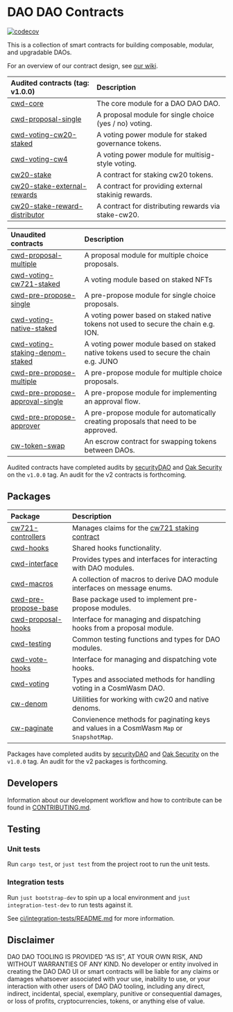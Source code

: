 # DAO DAO Contracts

[![codecov](https://codecov.io/gh/DA0-DA0/dao-contracts/branch/main/graph/badge.svg?token=SCKOIPYZPV)](https://codecov.io/gh/DA0-DA0/dao-contracts)

This is a collection of smart contracts for building composable,
modular, and upgradable DAOs.

For an overview of our contract design, see [our
wiki](https://github.com/DA0-DA0/dao-contracts/wiki/DAO-DAO-Contracts-Design).

| Audited contracts (tag: v1.0.0)                                                | Description                                            |
|:-------------------------------------------------------------------------------|:-------------------------------------------------------|
| [cwd-core](contracts/cwd-core)                                                 | The core module for a DAO DAO DAO.                     |
| [cwd-proposal-single](contracts/proposal/cwd-proposal-single)                  | A proposal module for single choice (yes / no) voting. |
| [cwd-voting-cw20-staked](contracts/voting/cwd-voting-cw20-staked)              | A voting power module for staked governance tokens.    |
| [cwd-voting-cw4](contracts/voting/cwd-voting-cw4)                              | A voting power module for multisig-style voting.       |
| [cw20-stake](contracts/staking/cw20-stake)                                     | A contract for staking cw20 tokens.                    |
| [cw20-stake-external-rewards](contracts/staking/cw20-stake-external-rewards)   | A contract for providing external stakinig rewards.    |
| [cw20-stake-reward-distributor](contracts/staking/cw20-stake-external-rewards) | A contract for distributing rewards via stake-cw20.    |

| Unaudited contracts                                                                      | Description                                                                            |
|:-----------------------------------------------------------------------------------------|:---------------------------------------------------------------------------------------|
| [cwd-proposal-multiple](contracts/proposal/cwd-proposal-multiple)                        | A proposal module for multiple choice proposals.                                       |
| [cwd-voting-cw721-staked](contracts/voting/cwd-voting-cw721-staked)                      | A voting module based on staked NFTs                                                   |
| [cwd-pre-propose-single](contracts/pre-propose/cwd-pre-propose-single)                   | A pre-propose module for single choice proposals.                                      |
| [cwd-voting-native-staked](contracts/proposal/cwd-voting-native-staked)                  | A voting power based on staked native tokens not used to secure the chain e.g. ION.    |
| [cwd-voting-staking-denom-staked](contracts/proposal/cwd-voting-staking-denom-staked)    | A voting power module based on staked native tokens used to secure the chain e.g. JUNO |
| [cwd-pre-propose-multiple](contracts/pre-propose/cwd-pre-propose-multiple)               | A pre-propose module for multiple choice proposals.                                    |
| [cwd-pre-propose-approval-single](contracts/pre-propose/cwd-pre-propose-approval-single) | A pre-propose module for implementing an approval flow.                                |
| [cwd-pre-propose-approver](contracts/pre-propose/cwd-pre-propose-approver)               | A pre-propose module for automatically creating proposals that need to be approved.    |
| [cw-token-swap](contracts/external/cw-token-swap)                                        | An escrow contract for swapping tokens between DAOs.                                   |

Audited contracts have completed audits by
[securityDAO](https://github.com/securityDAO/audits/blob/7bb8e4910baaea89fddfc025591658f44adbc27c/cosmwasm/dao-contracts/v0.3%20DAO%20DAO%20audit.pdf)
and [Oak
Security](https://github.com/oak-security/audit-reports/blob/2377ba8cfcfd505283c789d706311b06771d6db4/DAO%20DAO/2022-06-22%20Audit%20Report%20-%20DAO%20DAO%20v1.0.pdf)
on the `v1.0.0` tag. An audit for the v2 contracts is forthcoming.

## Packages

| Package                                               | Description                                                                               |
|:------------------------------------------------------|:------------------------------------------------------------------------------------------|
| [cw721-controllers](packages/cw721-controllers)       | Manages claims for the [cw721 staking contract](contracts/voting/cwd-voting-cw721-staked) |
| [cwd-hooks](packages/cwd-hooks)                       | Shared hooks functionality.                                                               |
| [cwd-interface](packages/cwd-interface)               | Provides types and interfaces for interacting with DAO modules.                           |
| [cwd-macros](packages/cwd-macros)                     | A collection of macros to derive DAO module interfaces on message enums.                  |
| [cwd-pre-propose-base](packages/cwd-pre-propose-base) | Base package used to implement pre-propose modules.                                       |
| [cwd-proposal-hooks](packages/cwd-proposal-hooks)     | Interface for managing and dispatching hooks from a proposal module.                      |
| [cwd-testing](packages/cwd-testing)                   | Common testing functions and types for DAO modules.                                       |
| [cwd-vote-hooks](packages/cwd-vote-hooks)             | Interface for managing and dispatching vote hooks.                                        |
| [cwd-voting](packages/cwd-voting)                     | Types and associated methods for handling voting in a CosmWasm DAO.                       |
| [cw-denom](packages/cw-denom)                         | Uitilities for working with cw20 and native denoms.                                       |
| [cw-paginate](packages/cw-paginate)                   | Convienence methods for paginating keys and values in a CosmWasm `Map` or `SnapshotMap`.  |

Packages have completed audits by
[securityDAO](https://github.com/securityDAO/audits/blob/7bb8e4910baaea89fddfc025591658f44adbc27c/cosmwasm/dao-contracts/v0.3%20DAO%20DAO%20audit.pdf)
and [Oak
Security](https://github.com/oak-security/audit-reports/blob/2377ba8cfcfd505283c789d706311b06771d6db4/DAO%20DAO/2022-06-22%20Audit%20Report%20-%20DAO%20DAO%20v1.0.pdf)
on the `v1.0.0` tag. An audit for the v2 packages is forthcoming.


## Developers

Information about our development workflow and how to contribute can
be found in [CONTRIBUTING.md](./CONTRIBUTING.md).

## Testing

### Unit tests

Run `cargo test`, or `just test` from the project root to run the unit
tests.

### Integration tests

Run `just bootstrap-dev` to spin up a local environment and `just
integration-test-dev` to run tests against it.

See [ci/integration-tests/README.md](ci/integration_tests/README.md)
for more information.

## Disclaimer

DAO DAO TOOLING IS PROVIDED “AS IS”, AT YOUR OWN RISK, AND WITHOUT
WARRANTIES OF ANY KIND. No developer or entity involved in creating
the DAO DAO UI or smart contracts will be liable for any claims or
damages whatsoever associated with your use, inability to use, or your
interaction with other users of DAO DAO tooling, including any direct,
indirect, incidental, special, exemplary, punitive or consequential
damages, or loss of profits, cryptocurrencies, tokens, or anything
else of value.
